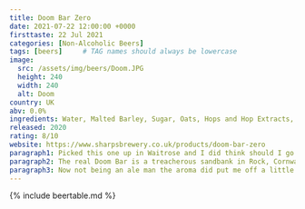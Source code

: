 ```yaml
---
title: Doom Bar Zero
date: 2021-07-22 12:00:00 +0000
firsttaste: 22 Jul 2021
categories: [Non-Alcoholic Beers]
tags: [beers]     # TAG names should always be lowercase
image:
  src: /assets/img/beers/Doom.JPG
  height: 240
  width: 240
  alt: Doom
country: UK
abv: 0.0%
ingredients: Water, Malted Barley, Sugar, Oats, Hops and Hop Extracts, Antioxidant, Ascorbic Acid, Natural Flavours
released: 2020
rating: 8/10
website: https://www.sharpsbrewery.co.uk/products/doom-bar-zero
paragraph1: Picked this one up in Waitrose and I did think should I go for an Ale as my normal choice is lager, and when I poured I was a little concerned I was not going to like this as it was darker than I expected for an amber ale. But the sun was out, I was sat in the garden after work and as this one was nice and chilled i went in for the first sip and my initial concerns melted away!
paragraph2: The real Doom Bar is a treacherous sandbank in Rock, Cornwall. Approach with respect and navigate with skill if you want to stay afloat. That’s what multi-award winning brewery Sharp’s have done to transform the UK’s top selling bottled ale into this immensely satisfying 0% brew.
paragraph3: Now not being an ale man the aroma did put me off a little but the taste was balanced with fruity and almost liquorice like flavour. An the bitterness was light and left you wanting more. All in all this one surprised me and I will definetly having this o
---
```

{% include beertable.md %}
